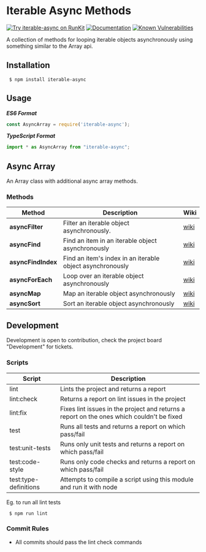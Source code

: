 # Iterable Async Methods 
[![Try iterable-async on RunKit](https://badge.runkitcdn.com/iterable-async.svg)](https://npm.runkit.com/iterable-async)
[![Documentation](http://inch-ci.org/github/dwyl/hapi-auth-jwt2.svg?branch=master)](https://github.com/Sykander/iterable-async/wiki)
[![Known Vulnerabilities](https://snyk.io/test/github/Sykander/iterable-async/badge.svg?targetFile=package.json)](https://snyk.io/test/github/Sykander/iterable-async?targetFile=package.json)

A collection of methods for looping iterable objects asynchronously using something similar to the Array api.

## Installation

```
 $ npm install iterable-async
```

## Usage

***ES6 Format***

``` js
const AsyncArray = require('iterable-async');
```

***TypeScript Format***

``` ts
import * as AsyncArray from "iterable-async";
```

## Async Array

An Array class with additional async array methods.

### Methods

| Method | Description | Wiki |
| -- | -- | -- |
| **asyncFilter** | Filter an iterable object asynchronously. | [wiki](https://github.com/Sykander/iterable-async/wiki/Async-Filter) |
| **asyncFind** | Find an item in an iterable object asynchronously | [wiki](https://github.com/Sykander/iterable-async/wiki/Async-Filter) |
| **asyncFindIndex** | Find an item's index in an iterable object asynchronously | [wiki](https://github.com/Sykander/iterable-async/wiki/Async-Find-Index) |
| **asyncForEach** | Loop over an iterable object asynchronously | [wiki](https://github.com/Sykander/iterable-async/wiki/Async-For-Each) |
| **asyncMap** | Map an iterable object asynchronously | [wiki](https://github.com/Sykander/iterable-async/wiki/Async-Map) |
| **asyncSort** | Sort an iterable object asynchronously | [wiki](https://github.com/Sykander/iterable-async/wiki/Async-Sort) |

## Development

Development is open to contribution, check the project board "Development" for tickets.

### Scripts

| Script | Description |
|--|--|
| lint | Lints the project and returns a report |
| lint:check | Returns a report on lint issues in the project |
| lint:fix | Fixes lint issues in the project and returns a report on the ones which couldn't be fixed |
| test | Runs all tests and returns a report on which pass/fail |
| test:unit-tests | Runs only unit tests and returns a report on which pass/fail |
| test:code-style | Runs only code checks and returns a report on which pass/fail |
| test:type-definitions | Attempts to compile a script using this module and run it with node |

Eg. to run all lint tests
```
 $ npm run lint
```

### Commit Rules

* All commits should pass the lint check commands
